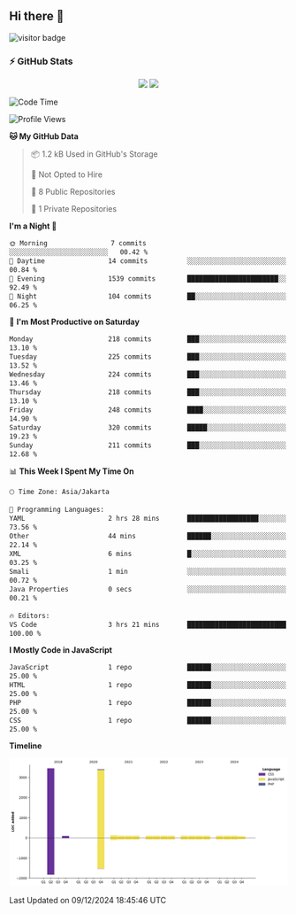 ## Hi there 👋

<!--
**intifada95/intifada95** is a ✨ _special_ ✨ repository because its `README.md` (this file) appears on your GitHub profile.

Here are some ideas to get you started:

- 🔭 I’m currently working on ...
- 🌱 I’m currently learning ...
- 👯 I’m looking to collaborate on ...
- 🤔 I’m looking for help with ...
- 💬 Ask me about ...
- 📫 How to reach me: ...
- 😄 Pronouns: ...
- ⚡ Fun fact: ...
-->

![visitor badge](https://visitor-badge.laobi.icu/badge?page_id=intifada95&format=true)

### :zap: GitHub Stats

<p align="center">
  <img height="180em" src="https://gh-readme-stats-intfd.vercel.app/api?username=intifada95&show_icons=true&include_all_commits=true&count_private=true"/>
  <img height="180em" src="https://gh-readme-stats-intfd.vercel.app/api/top-langs/?username=intifada95&layout=compact&langs_count=6"/>
</p>

<!--START_SECTION:waka-->
![Code Time](http://img.shields.io/badge/Code%20Time-5%2C247%20hrs%2025%20mins-blue)

![Profile Views](http://img.shields.io/badge/Profile%20Views-0-blue)

**🐱 My GitHub Data** 

> 📦 1.2 kB Used in GitHub's Storage 
 > 
> 🚫 Not Opted to Hire
 > 
> 📜 8 Public Repositories 
 > 
> 🔑 1 Private Repositories 
 > 
**I'm a Night 🦉** 

```text
🌞 Morning                7 commits           ░░░░░░░░░░░░░░░░░░░░░░░░░   00.42 % 
🌆 Daytime                14 commits          ░░░░░░░░░░░░░░░░░░░░░░░░░   00.84 % 
🌃 Evening                1539 commits        ███████████████████████░░   92.49 % 
🌙 Night                  104 commits         ██░░░░░░░░░░░░░░░░░░░░░░░   06.25 % 
```
📅 **I'm Most Productive on Saturday** 

```text
Monday                   218 commits         ███░░░░░░░░░░░░░░░░░░░░░░   13.10 % 
Tuesday                  225 commits         ███░░░░░░░░░░░░░░░░░░░░░░   13.52 % 
Wednesday                224 commits         ███░░░░░░░░░░░░░░░░░░░░░░   13.46 % 
Thursday                 218 commits         ███░░░░░░░░░░░░░░░░░░░░░░   13.10 % 
Friday                   248 commits         ████░░░░░░░░░░░░░░░░░░░░░   14.90 % 
Saturday                 320 commits         █████░░░░░░░░░░░░░░░░░░░░   19.23 % 
Sunday                   211 commits         ███░░░░░░░░░░░░░░░░░░░░░░   12.68 % 
```


📊 **This Week I Spent My Time On** 

```text
🕑︎ Time Zone: Asia/Jakarta

💬 Programming Languages: 
YAML                     2 hrs 28 mins       ██████████████████░░░░░░░   73.56 % 
Other                    44 mins             ██████░░░░░░░░░░░░░░░░░░░   22.14 % 
XML                      6 mins              █░░░░░░░░░░░░░░░░░░░░░░░░   03.25 % 
Smali                    1 min               ░░░░░░░░░░░░░░░░░░░░░░░░░   00.72 % 
Java Properties          0 secs              ░░░░░░░░░░░░░░░░░░░░░░░░░   00.21 % 

🔥 Editors: 
VS Code                  3 hrs 21 mins       █████████████████████████   100.00 % 
```

**I Mostly Code in JavaScript** 

```text
JavaScript               1 repo              ██████░░░░░░░░░░░░░░░░░░░   25.00 % 
HTML                     1 repo              ██████░░░░░░░░░░░░░░░░░░░   25.00 % 
PHP                      1 repo              ██████░░░░░░░░░░░░░░░░░░░   25.00 % 
CSS                      1 repo              ██████░░░░░░░░░░░░░░░░░░░   25.00 % 
```



**Timeline**

![Lines of Code chart](https://raw.githubusercontent.com/intifada95/intifada95/main/assets/bar_graph.png)


 Last Updated on 09/12/2024 18:45:46 UTC
<!--END_SECTION:waka-->
